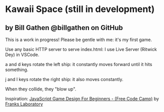 # Kawaii Space (still in development)
## by Bill Gathen @billgathen on GitHub

This is a work in progress! Please be gentle with me: it's my first game.

Use any basic HTTP server to serve index.html: I use Live Server (Ritwick Dey) in VSCode.

a and d keys rotate the left ship: it constantly moves forward until it hits something.

j and l keys rotate the right ship: it also moves constantly.

When they collide, they "blow up".

Inspiration: [JavaScript Game Design For Beginners - (Free Code Camp)](https://youtu.be/GFO_txvwK_c?si=aFi1dDkq4VmsbARB) by [Franks Laboratory](http://www.youtube.com/@Frankslaboratory)
